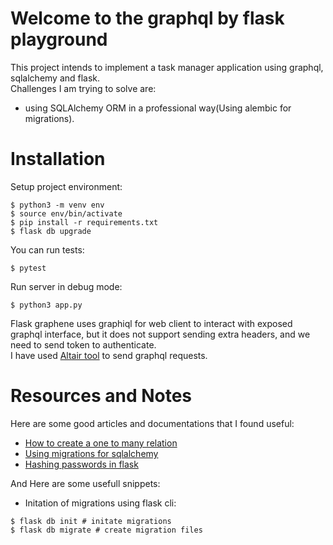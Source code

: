 # Welcome to the graphql by flask playground

This project intends to implement a task manager application using graphql, sqlalchemy and flask.  
Challenges I am trying to solve are:
* using SQLAlchemy ORM in a professional way(Using alembic for migrations).


# Installation
Setup project environment:
```
$ python3 -m venv env
$ source env/bin/activate
$ pip install -r requirements.txt
$ flask db upgrade
```

You can run tests:
```
$ pytest
```

Run server in debug mode:
```
$ python3 app.py
```

Flask graphene uses graphiql for web client to interact with exposed graphql interface, but it does not support sending extra headers, and we need to send token to authenticate.  
I have used [Altair tool](https://altair.sirmuel.design/) to send graphql requests.  


# Resources and Notes
Here are some good articles and documentations that I found useful:  
* [How to create a one to many relation](https://flask-sqlalchemy.palletsprojects.com/en/2.x/quickstart/#simple-relationships)
* [Using migrations for sqlalchemy](https://realpython.com/flask-by-example-part-2-postgres-sqlalchemy-and-alembic/)  
* [Hashing passwords in flask](https://github.com/maxcountryman/flask-bcrypt)

And Here are some usefull snippets:
* Initation of migrations using flask cli:
```
$ flask db init # initate migrations
$ flask db migrate # create migration files
```

